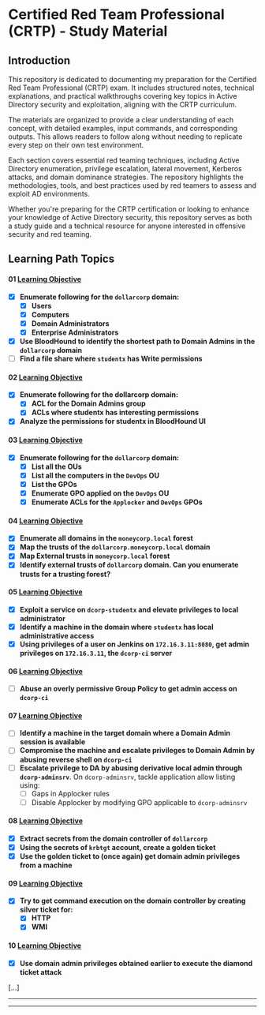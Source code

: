 # Certified Red Team Professional (CRTP) - Study Material

<!--
<div>
	<img src="https://assets.ine.com/certifications/badges/eWPT.png" alt="eWPT Logo" width="150" height="auto">
</div>
-->

## Introduction

This repository is dedicated to documenting my preparation for the Certified Red Team Professional (CRTP) exam. It includes structured notes, technical explanations, and practical walkthroughs covering key topics in Active Directory security and exploitation, aligning with the CRTP curriculum.

The materials are organized to provide a clear understanding of each concept, with detailed examples, input commands, and corresponding outputs. This allows readers to follow along without needing to replicate every step on their own test environment.

Each section covers essential red teaming techniques, including Active Directory enumeration, privilege escalation, lateral movement, Kerberos attacks, and domain dominance strategies. The repository highlights the methodologies, tools, and best practices used by red teamers to assess and exploit AD environments.

Whether you're preparing for the CRTP certification or looking to enhance your knowledge of Active Directory security, this repository serves as both a study guide and a technical resource for anyone interested in offensive security and red teaming.

## Learning Path Topics

#### 01 [Learning Objective](./learning_objective_01.md)

- [x] **Enumerate following for the `dollarcorp` domain:**
	- [x]  **Users**
	- [x] **Computers**
	- [x] **Domain Administrators**
	- [x] **Enterprise Administrators**
- [x] **Use BloodHound to identify the shortest path to Domain Admins in the `dollarcorp` domain**
- [ ] **Find a file share where `studentx` has Write permissions**

#### 02 [Learning Objective](./learning_objective_02.md)

- [x] **Enumerate following for the dollarcorp domain:**
	- [x] **ACL for the Domain Admins group**
	- [x] **ACLs where studentx has interesting permissions**
- [x] **Analyze the permissions for studentx in BloodHound UI**

#### 03 [Learning Objective](./learning_objective_03.md)

- [x] **Enumerate following for the `dollarcorp` domain:**
	- [x] **List all the OUs**
	- [x] **List all the computers in the `DevOps` OU**
	- [x] **List the GPOs**
	- [x] **Enumerate GPO applied on the `DevOps` OU**
	- [x] **Enumerate ACLs for the `Applocker` and `DevOps` GPOs**

#### 04 [Learning Objective](./learning_objective_04.md)

- [x] **Enumerate all domains in the `moneycorp.local` forest**
- [x] **Map the trusts of the `dollarcorp.moneycorp.local` domain**
- [x] **Map External trusts in `moneycorp.local` forest**
- [x] **Identify external trusts of `dollarcorp` domain. Can you enumerate trusts for a trusting forest?**

#### 05 [Learning Objective](./learning_objective_05.md)

- [x] **Exploit a service on `dcorp-studentx` and elevate privileges to local administrator**
- [x] **Identify a machine in the domain where `studentx` has local administrative access**
- [x] **Using privileges of a user on Jenkins on `172.16.3.11:8080`, get admin privileges on `172.16.3.11`, the `dcorp-ci` server**

#### 06 [Learning Objective](./learning_objective_06.md)

- [ ] **Abuse an overly permissive Group Policy to get admin access on `dcorp-ci`**

#### 07 [Learning Objective](./learning_objective_07.md)

- [ ] **Identify a machine in the target domain where a Domain Admin session is available**
- [ ] **Compromise the machine and escalate privileges to Domain Admin by abusing reverse shell on `dcorp-ci`**
- [ ] **Escalate privilege to DA by abusing derivative local admin through `dcorp-adminsrv`**. On `dcorp-adminsrv`, tackle application allow listing using:
	- [ ] Gaps in Applocker rules
	- [ ] Disable Applocker by modifying GPO applicable to `dcorp-adminsrv`

#### 08 [Learning Objective](./learning_objective_08.md)

- [x] **Extract secrets from the domain controller of `dollarcorp`**
- [x] **Using the secrets of `krbtgt` account, create a golden ticket**
- [x] **Use the golden ticket to (once again) get domain admin privileges from a machine**

#### 09 [Learning Objective](./learning_objective_09.md)

- [x] **Try to get command execution on the domain controller by creating silver ticket for:**
	- [x] **HTTP**
	- [x] **WMI**

#### 10 [Learning Objective](./learning_objective_10.md)

- [x] **Use domain admin privileges obtained earlier to execute the diamond ticket attack**

[...]

---
---
